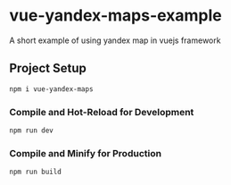 # vue-yandex-maps-example

A short example of using yandex map in vuejs framework

## Project Setup

```sh
npm i vue-yandex-maps
```

### Compile and Hot-Reload for Development

```sh
npm run dev
```

### Compile and Minify for Production

```sh
npm run build
```
